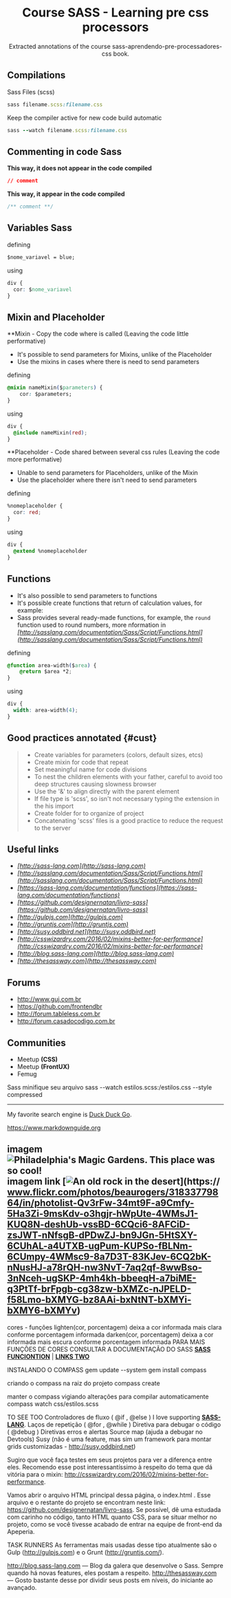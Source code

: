 <div align="center">
  <h1>Course SASS - Learning pre css processors</h1>
  <p>
    Extracted annotations of the course sass-aprendendo-pre-processadores-css book.
  </p>
</div>

## Compilations
Sass Files (scss)
```rb
sass filename.scss:filename.css
```

Keep the compiler active for  new code build automatic
```rb
sass --watch filename.scss:filename.css
```

## Commenting in code Sass

**This way, it does not appear in the code compiled**
```css
// comment
```

**This way, it appear in the code compiled**
```css
/** comment **/
```

## Variables Sass

defining
```css
$nome_variavel = blue;
```

using
```css
div {
  cor: $nome_variavel
}
```

## Mixin and Placeholder

**Mixin - Copy the code where is called (Leaving the code little performative)

- It's possible to send parameters for Mixins, unlike of the Placeholder
- Use the mixins in cases where there is need to send parameters

defining
```css
@mixin nameMixin($parameters) {
	cor: $parameters;
}
```

using
```css
div {
  @include nameMixin(red);
}
```

**Placeholder - Code shared between several css rules (Leaving the code more performative)

- Unable to send parameters for Placeholders, unlike of the Mixin
- Use the placeholder where there isn't need to send parameters

defining
```css
%nomeplaceholder {
  cor: red;
}
```

using
```css
div {
  @extend %nomeplaceholder
}
```

## Functions

- It's also possible to send parameters to functions
- It's possible create functions that return of calculation values, for example:
- Sass provides several ready-made functions, for example, the `round` function used to round numbers, more nformation in *[http://sasslang.com/documentation/Sass/Script/Functions.html](http://sasslang.com/documentation/Sass/Script/Functions.html)*

defining
```css
@function area-width($area) {
	@return $area *2;
}
```

using
```css
div {
  width: area-width(4);
}
```

## Good practices annotated {#cust}
>
> - Create variables for parameters (colors, default sizes, etcs)
> - Create mixin for code that repeat
> - Set meaningful name for code divisions
> - To nest the children elements with your father, careful to avoid too deep structures causing slowness browser
> - Use the '&' to align directly with the parent element
> - If file type is 'scss', so isn't not necessary typing the extension in the his import
> - Create folder for to organize of project
> - Concatenating 'scss' files is a good practice to reduce the request to the server

## Useful links

- *[http://sass-lang.com](http://sass-lang.com)*
- *[http://sasslang.com/documentation/Sass/Script/Functions.html](http://sasslang.com/documentation/Sass/Script/Functions.html)*
- *[https://sass-lang.com/documentation/functions](https://sass-lang.com/documentation/functions)*
- *[https://github.com/designernatan/livro-sass](https://github.com/designernatan/livro-sass)*
- *[http://gulpjs.com](http://gulpjs.com)*
- *[http://gruntjs.com](http://gruntjs.com)*
- *[http://susy.oddbird.net](http://susy.oddbird.net)*
- *[http://csswizardry.com/2016/02/mixins-better-for-performance](http://csswizardry.com/2016/02/mixins-better-for-performance)*
- *[http://blog.sass-lang.com](http://blog.sass-lang.com)*
- *[http://thesassway.com](http://thesassway.com)*

## Forums

* http://www.guj.com.br
* https://github.com/frontendbr
* http://forum.tableless.com.br
* http://forum.casadocodigo.com.br

## Communities

- Meetup **(CSS)**
- Meetup **(FrontUX)**
- Femug

Sass	minifique	seu	arquivo
sass	--watch	estilos.scss:/estilos.css	--style	compressed

--------------------------
My favorite search engine is [Duck Duck Go](https://duckduckgo.com "The best search engine for privacy").

<https://www.markdownguide.org>

imagem 
![Philadelphia's Magic Gardens. This place was so cool!](/assets/images/philly-magic-gardens.jpg "Philadelphia's Magic Gardens")
imagem link
[![An old rock in the desert](/assets/images/shiprock.jpg "Shiprock, New Mexico by Beau Rogers")](https://
www.flickr.com/photos/beaurogers/31833779864/in/photolist-Qv3rFw-34mt9F-a9Cmfy-5Ha3Zi-9msKdv-o3hgjr-hWpUte-4WMsJ1-KUQ8N-deshUb-vssBD-6CQci6-8AFCiD-zsJWT-nNfsgB-dPDwZJ-bn9JGn-5HtSXY-6CUhAL-a4UTXB-ugPum-KUPSo-fBLNm-6CUmpy-4WMsc9-8a7D3T-83KJev-6CQ2bK-nNusHJ-a78rQH-nw3NvT-7aq2qf-8wwBso-3nNceh-ugSKP-4mh4kh-bbeeqH-a7biME-q3PtTf-brFpgb-cg38zw-bXMZc-nJPELD-f58Lmo-bXMYG-bz8AAi-bxNtNT-bXMYi-bXMY6-bXMYv)
------------------------------


cores - funções
lighten(cor, porcentagem) deixa a cor informada mais clara conforme porcentagem informada
darken(cor, porcentagem) deixa a cor informada mais escura conforme porcentagem informada
PARA MAIS FUNÇÕES DE CORES CONSULTAR A DOCUMENTAÇÃO DO SASS **[SASS FUNCIONTION](http://sasslang.com/documentation/Sass/Script/Functions.html)** \| **[LINKS TWO](https://sass-lang.com/documentation/functions)**


INSTALANDO O COMPASS
gem	update	--system
gem	install	compass

criando o compass na raiz do projeto
compass create

manter o compass vigiando alterações para compilar automaticamente
compass	watch css/estilos.scss

TO SEE TOO
Controladores	de	fluxo	(	@if	,		@else	) I love supporting **[SASS-LANG](http://sass-lang.com)**.
Laços	de	repetição	(	@for	,		@while	)
Diretiva	para	debugar	o	código	(	@debug	)
Diretivas	erros	e	alertas
Source	map	(ajuda	a	debugar	no	Devtools)
Susy	(não	é	uma	feature,	mas	sim	um	framework	para
montar	grids	customizadas	-	http://susy.oddbird.net)

Sugiro	 que	 você	 faça	 testes	 em	 seus	 projetos	 para	 ver	 a
diferença	 entre	 eles.	 Recomendo	 esse	 post	 interessantíssimo	 à
respeito	 do	 tema	 que	 dá	 vitória	 para	 o	 mixin:
http://csswizardry.com/2016/02/mixins-better-for-performance.

Vamos	 abrir	 o	 arquivo	 HTML	 principal	 dessa	 página,	 o
	index.html	.	Esse	arquivo	e	o	 restante	do	projeto	 se	encontram
neste	 link:	 https://github.com/designernatan/livro-sass.	 Se
possível,	 dê	 uma	 estudada	 com	 carinho	 no	 código,	 tanto	 HTML
quanto	CSS,	para	se	situar	melhor	no	projeto,	como	se	você	tivesse
acabado	de	entrar	na	equipe	de	front-end	da	Apeperia.


TASK RUNNERS
As	ferramentas	mais	usadas	desse	tipo	atualmente	são	o	Gulp
(http://gulpjs.com)	e	o	Grunt	(http://gruntjs.com/).

http://blog.sass-lang.com	 —	 Blog	 da	 galera	 que
desenvolve	 o	 Sass.	 Sempre	 quando	 há	 novas
features,	eles	postam	a	respeito.
http://thesassway.com	 —	 Gosto	 bastante	 desse
por	 dividir	 seus	 posts	 em	níveis,	 do	iniciante	ao
avançado.
